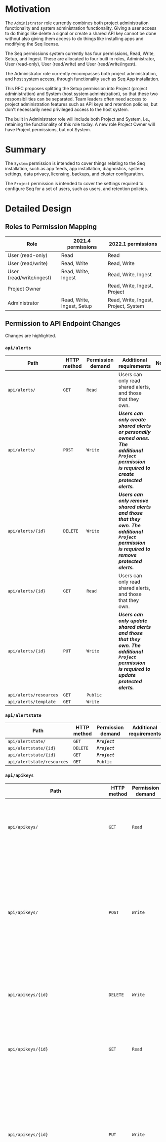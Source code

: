 # Motivation

The `Administrator` role currently combines both project administration functionality and system administration functionality. Giving a user access to do things like delete a signal or create a shared API key cannot be done without also giving them access to do things like installing apps and modifying the Seq license. 

The Seq permissions system currently has four permissions, Read, Write, Setup, and Ingest. These are allocated to four built in roles, Administrator, User (read-only), User (read/write) and User (read/write/ingest).

The Administrator role currently encompasses both project administration, and host system access, through functionality such as Seq App installation.

This RFC proposes splitting the Setup permission into Project (project administration) and System (host system administration), so that these two responsibilities can be separated. Team leaders often need access to project administration features such as API keys and retention policies, but don't necessarily need privileged access to the host system.

The built in Administrator role will include both Project and System, i.e., retaining the functionality of this role today. A new role Project Owner will have Project permissions, but not System.

# Summary

The `System` permission is intended to cover things relating to the Seq installation, such as app feeds, app installation, diagnostics, system settings, data privacy, licensing, backups, and cluster configuration.

The `Project` permission is intended to cover the settings required to configure Seq for a set of users, such as users, and retention policies.

# Detailed Design

## Roles to Permission Mapping

| Role | 2021.4 permissions | 2022.1 permissions |
| -- | -- | -- |
| User (read-only) | Read | Read |
| User (read/write) | Read, Write | Read, Write |
| User (read/write/ingest) | Read, Write, Ingest | Read, Write, Ingest |
| Project Owner | | Read, Write, Ingest, Project |
| Administrator | Read, Write, Ingest, Setup | Read, Write, Ingest, Project, System |

## Permission to API Endpoint Changes

Changes are highlighted. 

### `api/alerts` 

| Path | HTTP method | Permission demand | Additional requirements | Notes |
| --- | --- | --- | --- | --- |
| `api/alerts/`  | `GET`  | `Read`  | Users can only read shared alerts, and those that they own. |  |
| `api/alerts/`  | `POST`  | `Write`  | _**Users can only create shared alerts or personally owned ones. The additional `Project` permission is required to create protected alerts.**_ |  |
| `api/alerts/{id}`  | `DELETE`  | `Write`  | _**Users can only remove shared alerts and those that they own. The additional `Project` permission is required to remove protected alerts.**_ |  |
| `api/alerts/{id}`  | `GET`  | `Read`  | Users can only read shared alerts, and those that they own. |  |
| `api/alerts/{id}`  | `PUT`  | `Write`  | _**Users can only update shared alerts and those that they own. The additional `Project` permission is required to update protected alerts.**_ |  |
| `api/alerts/resources`  | `GET`  | `Public`  |  |  |
| `api/alerts/template`  | `GET`  | `Write`  |  |  |

### `api/alertstate` 

| Path | HTTP method | Permission demand | Additional requirements | Notes |
| --- | --- | --- | --- | --- |
| `api/alertstate/`  | `GET`  | _**`Project`**_  |  |  |
| `api/alertstate/{id}`  | `DELETE`  | _**`Project`**_  |  |  |
| `api/alertstate/{id}`  | `GET`  | _**`Project`**_  |  |  |
| `api/alertstate/resources`  | `GET`  | `Public`  |  |  |

### `api/apikeys` 

| Path | HTTP method | Permission demand | Additional requirements | Notes |
| --- | --- | --- | --- | --- |
| `api/apikeys/`  | `GET`  | `Read`  | _**Only `Project` principals can view all keys; others can only request and view keys that they own.**_ |  |
| `api/apikeys/`  | `POST`  | `Write`  | _**A principal can only set the owner of a key to themselves. Only `Project` principals can create keys without an owner. Principals can only delegate permissions to a key that they themselves hold.**_ |  |
| `api/apikeys/{id}`  | `DELETE`  | `Write`  | _**Only `Project` principals can remove any key; others can only remove keys that they own.**_ |  |
| `api/apikeys/{id}`  | `GET`  | `Read`  | _**Only `Project` principals can view all keys; others can only request and view keys that they own.**_ |  |
| `api/apikeys/{id}`  | `PUT`  | `Write`  | _**A principal can only set the owner of a key to themselves. Only `Project` principals can create keys without an owner. Principals can only delegate permissions to a key that they themselves hold.**_ |  |
| `api/apikeys/{id}/metrics/{measurement}`  | `GET`  | `Read`  | _**Only `Project` principals can view metrics for all keys; others can only request and view metrics for keys that they own.**_ |  |
| `api/apikeys/resources`  | `GET`  | `Public`  |  |  |
| `api/apikeys/template`  | `GET`  | `Read`  |  |  |

### `api/appinstances` 

| Path | HTTP method | Permission demand | Additional requirements | Notes |
| --- | --- | --- | --- | --- |
| `api/appinstances/`  | `GET`  | `Write`  | Principals that can invoke apps can access the basic details of available app instances. |  |
| `api/appinstances/`  | `POST`  | _**`System`**_  |  |  |
| `api/appinstances/{id}`  | `DELETE`  | _**`System`**_  |  |  |
| `api/appinstances/{id}`  | `GET`  | `Write`  | Principals that can invoke apps can access the basic details of available app instances. |  |
| `api/appinstances/{id}`  | `PUT`  | _**`System`**_  |  |  |
| `api/appinstances/{id}/icon`  | `GET`  | `Write`  | Principals that can invoke apps can access the basic details of available app instances. |  |
| `api/appinstances/{id}/invoke`  | `POST`  | `Write`  | The app instance `id` must allow manual input. |  |
| `api/appinstances/{id}/metrics/{measurement}`  | `GET`  | _**`System`**_  |  |  |
| `api/appinstances/resources`  | `GET`  | `Public`  |  |  |
| `api/appinstances/template`  | `GET`  | _**`System`**_  |  |  |

### `api/apps` 

| Path | HTTP method | Permission demand | Additional requirements | Notes |
| --- | --- | --- | --- | --- |
| `api/apps/`  | `GET`  | _**`System`**_  |  |  |
| `api/apps/`  | `POST`  | _**`System`**_  |  |  |
| `api/apps/{id}`  | `DELETE`  | _**`System`**_  |  |  |
| `api/apps/{id}`  | `GET`  | _**`System`**_  |  |  |
| `api/apps/{id}`  | `PUT`  | _**`System`**_  |  |  |
| `api/apps/{id}/icon`  | `GET`  | _**`System`**_  |  |  |
| `api/apps/{id}/update`  | `POST`  | _**`System`**_  |  |  |
| `api/apps/install`  | `POST`  | _**`System`**_  |  |  |
| `api/apps/resources`  | `GET`  | `Public`  |  |  |
| `api/apps/template`  | `GET`  | _**`System`**_  |  |  |

### `api/backups` 

| Path | HTTP method | Permission demand | Additional requirements | Notes |
| --- | --- | --- | --- | --- |
| `api/backups/`  | `GET`  | _**`System`**_  |  |  |
| `api/backups/{id}`  | `GET`  | _**`System`**_  |  |  |
| `api/backups/files/{filename}`  | `GET`  | _**`System`**_  |  |  |
| `api/backups/immediate`  | `POST`  | _**`System`**_  |  |  |
| `api/backups/resources`  | `GET`  | `Public`  |  |  |

### `api/clusternodes` 

| Path | HTTP method | Permission demand | Additional requirements | Notes |
| --- | --- | --- | --- | --- |
| `api/clusternodes/`  | `GET`  | _**`System`**_  |  |  |
| `api/clusternodes/{id}`  | `GET`  | _**`System`**_  |  |  |
| `api/clusternodes/{id}/demote`  | `POST`  | _**`System`**_  |  |  |
| `api/clusternodes/resources`  | `GET`  | `Public`  |  |  |

### `api/dashboards` 

| Path | HTTP method | Permission demand | Additional requirements | Notes |
| --- | --- | --- | --- | --- |
| `api/dashboards/`  | `GET`  | `Read`  | Users can only read shared dashboards, and those that they own. |  |
| `api/dashboards/`  | `POST`  | `Write`  | _**Users can only create shared dashboards or personally owned ones. The additional `Project` permission is required to create protected dashboards.**_ |  |
| `api/dashboards/{id}`  | `DELETE`  | `Write`  | _**Users can only remove shared dashboards and those that they own. The additional `Project` permission is required to remove protected dashboards.**_ |  |
| `api/dashboards/{id}`  | `GET`  | `Read`  | Users can only read shared dashboards, and those that they own. |  |
| `api/dashboards/{id}`  | `PUT`  | `Write`  | _**Users can only update shared dashboards and those that they own. The additional `Project` permission is required to update protected dashboards.**_ |  |
| `api/dashboards/query/template`  | `GET`  | `Write`  |  |  |
| `api/dashboards/resources`  | `GET`  | `Public`  |  |  |
| `api/dashboards/template`  | `GET`  | `Write`  |  |  |

### `api/diagnostics` 

| Path | HTTP method | Permission demand | Additional requirements | Notes |
| --- | --- | --- | --- | --- |
| `api/diagnostics/ingestion`  | `GET`  | _**`System`**_  |  |  |
| `api/diagnostics/metrics`  | `GET`  | _**`System`**_  |  |  |
| `api/diagnostics/metrics/{measurement}`  | `GET`  | _**`System`**_  |  |  |
| `api/diagnostics/report`  | `GET`  | _**`System`**_  |  |  |
| `api/diagnostics/resources`  | `GET`  | `Public`  |  |  |
| `api/diagnostics/status`  | `GET`  | `Read`  |  |  |
| `api/diagnostics/storage`  | `GET`  | _**`System`**_  |  |  |

### `api/events` 

| Path | HTTP method | Permission demand | Additional requirements | Notes |
| --- | --- | --- | --- | --- |
| `api/events/`  | `GET`  | `Read`  |  |  |
| `api/events/{id}`  | `GET`  | `Read`  |  |  |
| `api/events/raw/`  | `POST`  | `Public`  | If the `RequireApiKeyForWritingEvents` setting is enabled, requests must be authenticated and have the `Ingest` permission. |  |
| `api/events/resources`  | `GET`  | `Public`  |  |  |
| `api/events/signal`  | `DELETE`  | _**`Project`**_  |  |  |
| `api/events/signal`  | `GET`  | `Read`  |  |  |
| `api/events/signal`  | `POST`  | `Read`  |  |  |
| `api/events/signal/{signalId}`  | `GET`  | `Read`  |  | **Obsolete**  |
| `api/events/tabulate`  | `POST`  | `Read`  |  |  |
| `api/events/tabulate/{signalId}`  | `GET`  | `Read`  |  |  |


### `api/feeds` 

| Path | HTTP method | Permission demand | Additional requirements | Notes |
| --- | --- | --- | --- | --- |
| `api/feeds/`  | `GET`  | _**`System`**_  |  |  |
| `api/feeds/`  | `POST`  | _**`System`**_  |  |  |
| `api/feeds/{id}`  | `DELETE`  | _**`System`**_  |  |  |
| `api/feeds/{id}`  | `GET`  | _**`System`**_  |  |  |
| `api/feeds/{id}`  | `PUT`  | _**`System`**_  |  |  |
| `api/feeds/resources`  | `GET`  | `Public`  |  |  |
| `api/feeds/template`  | `GET`  | _**`System`**_  |  |  |

### `api/licenses` 

| Path | HTTP method | Permission demand | Additional requirements | Notes |
| --- | --- | --- | --- | --- |
| `api/licenses/`  | `GET`  | _**`System`**_  |  |  |
| `api/licenses/{id}`  | `GET`  | `Read`  | `Read` principals can see license status but _**`System`**_ is required for certificate details. |  |
| `api/licenses/{id}`  | `PUT`  | _**`System`**_  |  |  |
| `api/licenses/downgrade`  | `POST`  | _**`System`**_  |  |  |
| `api/licenses/resources`  | `GET`  | `Public`  |  |  |

### `api/permalinks` 

| Path | HTTP method | Permission demand | Additional requirements | Notes |
| --- | --- | --- | --- | --- |
| `api/permalinks/`  | `GET`  | `Read`  | Non-_**`Project`**_ principals can only view their own permalinks. |  |
| `api/permalinks/`  | `POST`  | `Write`  | Non-_**`Project`**_ principals can only create permalinks for themselves. |  |
| `api/permalinks/{id}`  | `DELETE`  | `Write`  | Non-_**`Project`**_ principals can only remove their own permalinks. |  |
| `api/permalinks/{id}`  | `GET`  | `Read`  | Non-_**`Project`**_ principals can only retrieve their own permalinks. |  |
| `api/permalinks/resources`  | `GET`  | `Public`  |  |  |
| `api/permalinks/template`  | `GET`  | `Write`  |  |  |

### `api/retentionpolicies` 

| Path | HTTP method | Permission demand | Additional requirements | Notes |
| --- | --- | --- | --- | --- |
| `api/retentionpolicies/`  | `GET`  | _**`Project`**_  |  |  |
| `api/retentionpolicies/`  | `POST`  | _**`Project`**_  |  |  |
| `api/retentionpolicies/{id}`  | `DELETE`  | _**`Project`**_  |  |  |
| `api/retentionpolicies/{id}`  | `GET`  | _**`Project`**_  |  |  |
| `api/retentionpolicies/{id}`  | `PUT`  | _**`Project`**_  |  |  |
| `api/retentionpolicies/resources`  | `GET`  | `Public`  |  |  |
| `api/retentionpolicies/template`  | `GET`  | _**`Project`**_  |  |  |

### `api/runningtasks` 

| Path | HTTP method | Permission demand | Additional requirements | Notes |
| --- | --- | --- | --- | --- |
| `api/runningtasks/`  | `GET`  | _**`System`**_  |  |  |
| `api/runningtasks/{id}`  | `DELETE`  | _**`System`**_  |  |  |
| `api/runningtasks/{id}`  | `GET`  | _**`System`**_  |  |  |
| `api/runningtasks/resources`  | `GET`  | `Public`  |  |  |

### `api/settings` 

| Path | HTTP method | Permission demand | Additional requirements | Notes |
| --- | --- | --- | --- | --- |
| `api/settings/{id}`  | `GET`  | _**`System`**_  |  |  |
| `api/settings/{id}`  | `PUT`  | _**`System`**_  |  |  |
| `api/settings/internal-error-reporting`  | `GET`  | _**`System`**_  |  |  |
| `api/settings/internal-error-reporting`  | `PUT`  | _**`System`**_  |  |  |
| `api/settings/resources`  | `GET`  | `Public`  |  |  |
| `api/settings/setting-authenticationprovider`  | `GET`  | `Public`  |  |  |
| `api/settings/setting-instancetitle`  | `GET`  | `Public`  |  |  |
| `api/settings/setting-isactivedirectoryauthentication`  | `GET`  | `Public`  |  |  |
| `api/settings/setting-isauthenticationenabled`  | `GET`  | `Public`  |  |  |

### `api/signals` 

| Path | HTTP method | Permission demand | Additional requirements | Notes |
| --- | --- | --- | --- | --- |
| `api/signals/`  | `GET`  | `Read`  | Users can only read shared signals, and those that they own. |  |
| `api/signals/`  | `POST`  | `Write`  | Users can only create shared signals or personally owned ones. The additional _**`Project`**_ permission is required to create protected signals. |  |
| `api/signals/{id}`  | `DELETE`  | `Write`  | Users can only remove shared signals and those that they own. The additional _**`Project`**_ permission is required to remove protected signals. |  |
| `api/signals/{id}`  | `GET`  | `Read`  | Users can only read shared signals, and those that they own. |  |
| `api/signals/{id}`  | `PUT`  | `Write`  | Users can only update shared signals and those that they own. The additional _**`Project`**_ permission is required to update protected signals. |  |
| `api/signals/resources`  | `GET`  | `Public`  |  |  |
| `api/signals/template`  | `GET`  | `Write`  |  |  |

### `api/sqlqueries` 

| Path | HTTP method | Permission demand | Additional requirements | Notes |
| --- | --- | --- | --- | --- |
| `api/sqlqueries/`  | `GET`  | `Read`  | Users can only read shared SQL queries, and those that they own. |  |
| `api/sqlqueries/`  | `POST`  | `Write`  | Users can only create shared SQL queries or personally owned ones. The additional _**`Project`**_ permission is required to create protected SQL queries. |  |
| `api/sqlqueries/{id}`  | `DELETE`  | `Write`  | Users can only remove shared SQL queries and those that they own. The additional _**`Project`**_ permission is required to remove protected SQL queries. |  |
| `api/sqlqueries/{id}`  | `GET`  | `Read`  | Users can only read shared SQL queries, and those that they own. |  |
| `api/sqlqueries/{id}`  | `PUT`  | `Write`  | Users can only update shared SQL queries and those that they own. The additional _**`Project`**_ permission is required to update protected SQL queries. |  |
| `api/sqlqueries/resources`  | `GET`  | `Public`  |  |  |
| `api/sqlqueries/template`  | `GET`  | `Write`  |  |  |

### `api/updates` 

| Path | HTTP method | Permission demand | Additional requirements | Notes |
| --- | --- | --- | --- | --- |
| `api/updates/`  | `GET`  | _**`System`**_  |  |  |
| `api/updates/{id}`  | `GET`  | _**`System`**_  |  |  |
| `api/updates/resources`  | `GET`  | `Public`  |  |  |

### `api/users` 

| Path | HTTP method | Permission demand | Additional requirements | Notes |
| --- | --- | --- | --- | --- |
| `api/users/`  | `GET`  | `Project`  | _**Users can retrieve their own records. Only `Project` principals can retrieve other principals.**_ |  |
| `api/users/`  | `POST`  | `Project`  | _**The `System` permission is required to create users with the `System` permission**_ |  |
| `api/users/{id}`  | `DELETE`  | `Project`  | _**The `System` permission is required to delete users with the `System` permission**_ |  |
| `api/users/{id}`  | `GET`  | `Public`  | _**Users can retrieve their own records. Only `Project` principals can retrieve other principals.**_ |  |
| `api/users/{id}`  | `PUT`  | `Write`  | _**Users can update limited fields on their own records. Only `Project` principals can update other principals. Only `System` principals can update other principals with the `System` permission.**_ |  |
| `api/users/{id}/searches`  | `GET`  | `Read`  | Only the principal's own search history can be retrieved. |  |
| `api/users/{id}/searches/update`  | `POST`  | `Write`  | Only the principal's own search history can be updated. |  |
| `api/users/{id}/unlinkauthenticationprovider`  | `POST`  | _**`System`**_  |  |  |
| `api/users/current`  | `GET`  | `Public`  | Can only return logged-in user information. |  |
| `api/users/login`  | `POST`  | `Public`  |  |  |
| `api/users/logout`  | `POST`  | `Public`  |  |  |
| `api/users/providers`  | `GET`  | `Public`  |  |  |
| `api/users/resources`  | `GET`  | `Public`  |  |  |
| `api/users/template`  | `GET`  | _**`Project`**_  |  |  |

### `api/workspaces` 

| Path | HTTP method | Permission demand | Additional requirements | Notes |
| --- | --- | --- | --- | --- |
| `api/workspaces/`  | `GET`  | `Read`  | Users can only read shared workspaces, and those that they own. |  |
| `api/workspaces/`  | `POST`  | `Write`  | _**Users can only create shared workspaces or personally owned ones. The additional `Project` permission is required to create protected workspaces.**_ |  |
| `api/workspaces/{id}`  | `DELETE`  | `Write`  | _**Users can only remove shared workspaces and those that they own. The additional `Project` permission is required to remove protected workspaces.**_ |  |
| `api/workspaces/{id}`  | `GET`  | `Read`  | Users can only read shared workspaces, and those that they own. |  |
| `api/workspaces/{id}`  | `PUT`  | `Write`  | _**Users can only update shared workspaces and those that they own. The additional `Project` permission is required to update protected workspaces.**_ |  |
| `api/workspaces/resources`  | `GET`  | `Public`  |  |  |
| `api/workspaces/template`  | `GET`  | `Write`  |  |  |

## Breaking Changes

The API will no longer allow creation of API keys with the `Setup` permission. Instead it will respond with a message indicating that the `Setup` permission is no longer valid. 

## Migration

### Users

Administrators will continue to be administrators. The Administrator role will gain the `Project` and `System` permissions.

### API Keys

API keys with the `Setup` permission will gain the `Project` and `System` permissions.

## Backwards Compatibility

To be impacted by this change an installation mostly needs to opt-in by allocating some users to the new `Project Owner` role. Existing `Administrators` will get the new `Project` permission and so will not notice a change. 

API keys are created, via the UI and API, with a subset of the set of permissions. Thus any existing processes that create API keys with the `Setup` permission will fail with a helpful error message (see Breaking Changes). 

## UI Changes

### API Keys

The API keys create and edit views will need to be changed to show the set of possible permissions as 'Read', 'Write', 'Ingest', 'Project', 'System'. 

### Users

The add/edit user and new user defaults views will need to reflect the additional user role `Project Owner`. 

## Seq API

[Seq API](https://github.com/datalust/seq-api) will need to be updated with the new permission and role.

## `seqcli` Changes

[Seq CLI](https://github.com/datalust/seqcli) will need to be updated with the new permission and role. Possible just a documentation change. 

# Future Directions

NA.

# Drawbacks & Limitations

1. Keeping Seq instances running requires migrating all existing administrators to the `Project` + `System` permissions, potentially giving them more access than they need. To get the benefit of the new role and new permissions administrators will need to reallocate user roles and API key permissions. This limitation does not apply to new Seq installations.

# Alternatives

An alternative approach is to make roles configurable. This would require many more permissions, which the `Administrator` could then map to whatever roles they wish. This would be more flexible, but also more complicated. 

# References